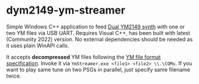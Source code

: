 # dym2149-ym-streamer
Simple Windows C++ application to feed [Dual YM2149 synth](https://github.com/bderleta/dym2149-board) with one or two YM files via USB UART.
Requires Visual C++, has been built with latest (Community 2022) version. No external dependencies should be needed as it uses plain WinAPI calls.

It accepts **decompressed** YM files following the [YM file format specification](http://leonard.oxg.free.fr/ymformat.html).
Invoke it via `YmStreamer.exe <file1> <file2> \\.\COMx`. If you want to play same tune on two PSGs in parallel, just specify same filename twice.
